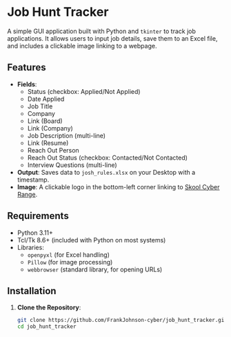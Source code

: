 # Job Hunt Tracker

A simple GUI application built with Python and `tkinter` to track job applications. It allows users to input job details, save them to an Excel file, and includes a clickable image linking to a webpage.

## Features
- **Fields**: 
  - Status (checkbox: Applied/Not Applied)
  - Date Applied
  - Job Title
  - Company
  - Link (Board)
  - Link (Company)
  - Job Description (multi-line)
  - Link (Resume)
  - Reach Out Person
  - Reach Out Status (checkbox: Contacted/Not Contacted)
  - Interview Questions (multi-line)
- **Output**: Saves data to `josh_rules.xlsx` on your Desktop with a timestamp.
- **Image**: A clickable logo in the bottom-left corner linking to [Skool Cyber Range](https://www.skool.com/cyber-range/about?ref=cc61b1b3cb11431b889d57956597cce5).

## Requirements
- Python 3.11+
- Tcl/Tk 8.6+ (included with Python on most systems)
- Libraries:
  - `openpyxl` (for Excel handling)
  - `Pillow` (for image processing)
  - `webbrowser` (standard library, for opening URLs)

## Installation
1. **Clone the Repository**:
   ```bash
   git clone https://github.com/FrankJohnson-cyber/job_hunt_tracker.git
   cd job_hunt_tracker
